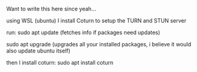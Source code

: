 Want to write this here since yeah...

using WSL (ubuntu) I install Coturn to setup the TURN and STUN server

run:
sudo apt update (fetches info if packages need updates)

sudo apt upgrade (upgrades all your installed packages, i believe it would also update ubuntu itself)

then I install coturn: sudo apt install coturn